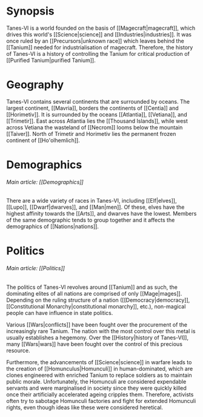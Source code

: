 # Synopsis

Tanes-VI is a world founded on the basis of [[Magecraft|magecraft]], which drives this world's [[Science|science]] and [[Industries|industries]]. It was once ruled by an [[Precursors|unknown race]] which leaves behind the [[Tanium]] needed for industrialisation of magecraft. Therefore, the history of Tanes-VI is a history of controlling the Tanium for critical production of [[Purified Tanium|purified Tanium]].

# Geography

Tanes-VI contains several continents that are surrounded by oceans. The largest continent, [[Mavria]], borders the continents of [[Centia]] and [[Horimetiv]]. It is surrounded by the oceans [[Atlantia]], [[Vetiana]], and [[Trimetir]]. East across Atlantia lies the [[Thousand Islands]], while west across Vetiana the wasteland of [[Necrom]] looms below the mountain [[Taiver]]. North of Trimetir and Horimetiv lies the permanent frozen continent of [[Ho'olhemlich]].

# Demographics

###### Main article: [[Demographics]]

There are a wide variety of races in Tanes-VI, including [[Elf|elves]], [[Lupo]], [[Dwarf|dwarves]], and [[Man|men]]. Of these, elves have the highest affinity towards the [[Arts]], and dwarves have the lowest. Members of the same demographic tends to group together and it affects the demographics of [[Nations|nations]].

# Politics

###### Main article: [[Politics]]

The politics of Tanes-VI revolves around [[Tanium]] and as such, the dominating elites of all nations are comprised of only [[Mage|mages]]. Depending on the ruling structure of a nation ([[Democracy|democracy]], [[Constitutional Monarchy|constitutional monarchy]], etc.), non-magical people can have influence in state politics.

Various [[Wars|conflicts]] have been fought over the procurement of the increasingly rare Tanium. The nation with the most control over this metal is usually establishes a hegemony. Over the [[History|history of Tanes-VI]], many [[Wars|wars]] have been fought over the control of this precious resource. 

Furthermore, the advancements of [[Science|science]] in warfare leads to the creation of [[Homunculus|Homunculi]] in human-dominated, which are clones engineered with enriched Tanium to replace soldiers as to maintain public morale. Unfortunately, the Homunculi are considered expendable servants and were marginalised in society since they were quickly killed once their artificially accelerated ageing cripples them. Therefore, activists often try to sabotage Homunculi factories and fight for extended Homunculi rights, even though ideas like these were considered heretical.
